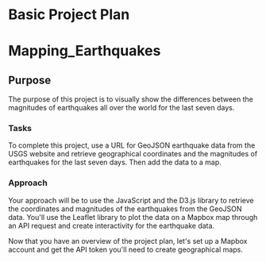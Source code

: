 # Basic Project Plan
# Mapping_Earthquakes
## Purpose
The purpose of this project is to visually show the differences between the magnitudes of earthquakes all over the world for the last seven days.

### Tasks
To complete this project, use a URL for GeoJSON earthquake data from the USGS website and retrieve geographical coordinates and the magnitudes of earthquakes for the last seven days. Then add the data to a map.

### Approach
Your approach will be to use the JavaScript and the D3.js library to retrieve the coordinates and magnitudes of the earthquakes from the GeoJSON data. You'll use the Leaflet library to plot the data on a Mapbox map through an API request and create interactivity for the earthquake data.

Now that you have an overview of the project plan, let's set up a Mapbox account and get the API token you'll need to create geographical maps.

